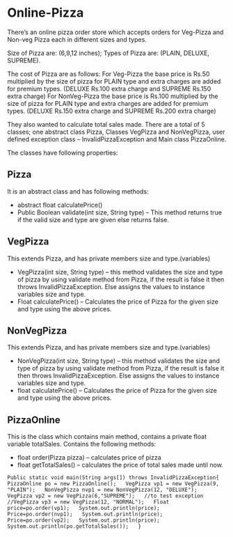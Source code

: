 # Online-Pizza
There’s an online pizza order store which accepts orders for Veg-Pizza and Non-veg Pizza each in different sizes and types.

Size of Pizza are: (6,9,12 inches);
Types of Pizza are: (PLAIN, DELUXE, SUPREME).

The cost of Pizza are as follows:
  For Veg-Pizza the base price is Rs.50 multiplied by the size of pizza
for PLAIN type and extra charges are added for premium types.
(DELUXE Rs.100 extra charge and SUPREME Rs.150 extra charge)
  For NonVeg-Pizza the base price is Rs.100 multiplied by the size of
pizza for PLAIN type and extra charges are added for premium
types. (DELUXE Rs.150 extra charge and SUPREME Rs.200 extra charge)

They also wanted to calculate total sales made. There are a total of 5 classes; one abstract class Pizza, Classes VegPizza and NonVegPizza, user defined exception class – InvalidPizzaException and Main class PizzaOnline.

The classes have following properties:
## Pizza
It is an abstract class and has following methods:
* abstract float calculatePrice()
* Public Boolean validate(int size, String type) – This method returns
true if the valid size and type are given else returns false.
## VegPizza
This extends Pizza, and has private members size and type.(variables)
* VegPizza(int size, String type) – this method validates the size and
type of pizza by using validate method from Pizza, if the result is
false it then throws InvalidPizzaException.
Else assigns the values to instance variables size and type.
* Float calculatePrice() – Calculates the price of Pizza for the given
size and type using the above prices.
## NonVegPizza
This extends Pizza, and has private members size and type.(variables)
* NonVegPizza(int size, String type) – this method validates the size
and type of pizza by using validate method from Pizza, if the result
is false it then throws InvalidPizzaException.
Else assigns the values to instance variables size and type.
* float calculatePrice() – Calculates the price of Pizza for the given size
and type using the above prices.

## PizzaOnline
This is the class which contains main method, contains a private float
variable totalSales.
Contains the following methods:
* float order(Pizza pizza) – calculates price of pizza
* float getTotalSales() – calculates the price of total sales made until now.

`Public static void main(String args[]) throws InvalidPizzaException{  
  PizzaOnline po = new PizzaOnline();  
  VegPizza vp1 = new VegPizza(9, "PLAIN");  
  NonVegPizza nvp1 = new NonVegPizza(12, "DELUXE");  
  VegPizza vp2 = new VegPizza(6,"SUPREME");  
  //to test exception  
  //VegPizza vp3 = new VegPizza(12, "NORMAL");  
  Float price=po.order(vp1);  
  System.out.println(price);  
  Price=po.order(nvp1);  
  System.out.println(price);  
  Price=po.order(vp2);  
  System.out.println(price);  
  System.out.println(po.getTotalSales());  
}`  
